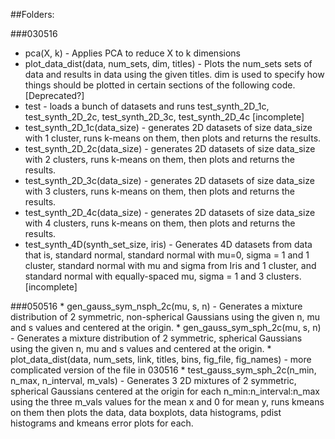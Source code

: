 ##Folders:

###030516

* pca(X, k) - Applies PCA to reduce X to k dimensions
* plot_data_dist(data, num_sets, dim, titles) - Plots the num_sets sets of data and results in data using the given titles. dim is used to specify how things should be plotted in certain sections of the following code. [Deprecated?]
* test - loads a bunch of datasets and runs test_synth_2D_1c, test_synth_2D_2c, test_synth_2D_3c, test_synth_2D_4c [incomplete]
* test_synth_2D_1c(data_size) - generates 2D datasets of size data_size with 1 cluster, runs k-means on them, then plots and returns the results.
* test_synth_2D_2c(data_size) - generates 2D datasets of size data_size with 2 clusters, runs k-means on them, then plots and returns the results.
* test_synth_2D_3c(data_size) - generates 2D datasets of size data_size with 3 clusters, runs k-means on them, then plots and returns the results.
* test_synth_2D_4c(data_size) - generates 2D datasets of size data_size with 4 clusters, runs k-means on them, then plots and returns the results.
* test_synth_4D(synth_set_size, iris) - Generates 4D datasets from data that is, standard normal, standard normal with mu=0, sigma = 1 and 1 cluster, standard normal with mu and sigma from Iris and 1 cluster, and standard normal with equally-spaced mu, sigma = 1 and 3 clusters. [incomplete]
	
###050516
	* gen_gauss_sym_nsph_2c(mu, s, n) - Generates a mixture distribution of 2 symmetric, non-spherical Gaussians using the given n, mu and s values and centered at the origin.
	* gen_gauss_sym_sph_2c(mu, s, n) - Generates a mixture distribution of 2 symmetric, spherical Gaussians using the given n, mu and s values and centered at the origin.
	* plot_data_dist(data, num_sets, link, titles, bins, fig_file, fig_names) - more complicated version of the file in 030516
	* test_gauss_sym_sph_2c(n_min, n_max, n_interval, m_vals) - Generates 3 2D mixtures of 2 symmetric, spherical Gaussians centered at the origin for each n_min:n_interval:n_max using the three m_vals values for the mean x and 0 for mean y, runs kmeans on them then plots the data, data boxplots, data histograms, pdist histograms and kmeans error plots for each.
